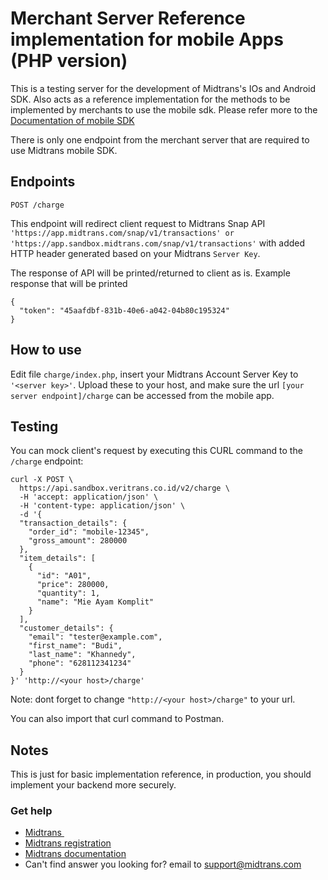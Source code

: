 # Merchant Server Reference implementation for mobile Apps (PHP version)

This is a testing server for the development of Midtrans's IOs and Android SDK. Also acts as a reference implementation for the methods to be implemented by merchants to use the mobile sdk.
Please refer more to the [Documentation of mobile SDK](http://mobile-docs.midtrans.com/)

There is only one endpoint from the merchant server that are required to use Midtrans mobile SDK.

## Endpoints

```
POST /charge
```

This endpoint will redirect client request to Midtrans Snap API `'https://app.midtrans.com/snap/v1/transactions' or 'https://app.sandbox.midtrans.com/snap/v1/transactions'` with added HTTP header generated based on your Midtrans `Server Key`.

The response of API will be printed/returned to client as is. Example response that will be printed

```
{
  "token": "45aafdbf-831b-40e6-a042-04b80c195324"
}
```

## How to use
Edit file `charge/index.php`, insert your Midtrans Account Server Key to `'<server key>'`.
Upload these to your host, and make sure the url `[your server endpoint]/charge` can be accessed from the mobile app.

## Testing
You can mock client's request by executing this CURL command to the `/charge` endpoint:

```
curl -X POST \
  https://api.sandbox.veritrans.co.id/v2/charge \
  -H 'accept: application/json' \
  -H 'content-type: application/json' \
  -d '{
  "transaction_details": {
    "order_id": "mobile-12345",
    "gross_amount": 280000
  },
  "item_details": [
    {
      "id": "A01",
      "price": 280000,
      "quantity": 1,
      "name": "Mie Ayam Komplit"
    }
  ],
  "customer_details": {
    "email": "tester@example.com",
    "first_name": "Budi",
    "last_name": "Khannedy",
    "phone": "628112341234"
  }
}' 'http://<your host>/charge'
```

Note: dont forget to change `"http://<your host>/charge"` to your url.

You can also import that curl command to Postman.

## Notes
This is just for basic implementation reference, in production, you should implement your backend more securely.

### Get help
* [Midtrans&nbsp;](https://www.midtrans.com)
* [Midtrans registration](https://dashboard.midtrans.com/register)
* [Midtrans documentation](http://docs.midtrans.com)
* Can't find answer you looking for? email to [support@midtrans.com](mailto:support@midtrans.com)
